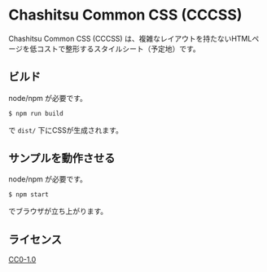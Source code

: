 Chashitsu Common CSS (CCCSS)
====================

Chashitsu Common CSS (CCCSS) は、複雑なレイアウトを持たないHTMLページを低コストで整形するスタイルシート（予定地）です。

## ビルド
node/npm が必要です。
``` sh
$ npm run build
```
で `dist/` 下にCSSが生成されます。

## サンプルを動作させる
node/npm が必要です。
``` sh
$ npm start
```
でブラウザが立ち上がります。

## ライセンス
[CC0-1.0](https://creativecommons.org/publicdomain/zero/1.0/deed.ja)

